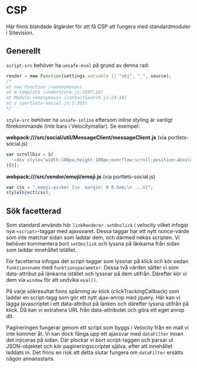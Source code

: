 # CSP

Här finns blandade åtgärder för att få CSP att fungera med standardmoduler i Sitevision.

## Generellt

`script-src` behöver ha `unsafe-eval` på grund av denna rad:

```js
render = new Function(settings.variable || "obj", "_", source);
/*
at new Function (<anonymous>)
at m.template (underscore.js:1597:16)
at Module.<anonymous> (contactSearch.js:24:18)
at s (portlets-social.js:1:395)
*/
```

`style-src` behöver ha `unsafe-inline` eftersom inline styling är vanligt förekommande (inte bara i Velocitymallar). Se exempel:

**webpack:///src/social/util/MessageClient/messageClient.js** (via portlets-social.js)

```js
var scrollDiv = $(
  '<div style="width:100px;height:100px;overflow:scroll;position:absolute;top:-9999em;" />'
)[0];
```

**webpack:///src/vendor/emoji/emoji.js** (via portlets-social.js)

```js
var css = ".emoji-picker {\n  margin: 0 0.5em;\n ...n}";
styleInject(css);
```

## Sök facetterad

Som standard används här `linkRenderer.setOnclick` i velocity vilket infogar nya `<script>`-taggar med ajaxsvaret. Dessa taggar har ett nytt nonce-värde som inte matchar sidan som laddar dem, och därmed nekas scripten. Vi behöver kommentera bort `setOnclick` och lyssna på länkarna från sidan som laddar innehållet istället.

För facetterna infogas det script-taggar som lyssnar på klick och kör sedan `funktionsnamn` med `funktionsparameter`. Dessa två värden sätter vi som data-attribut på länkarna istället och lyssnar på dem utifrån. Därefter kör vi dem via `window` för att undvika `eval()`.

På varje sökresultat finns spårning av klick (clickTrackingCallback) som laddar en script-tagg som gör ett nytt ajax-anrop med jquery. Här kan vi lägga javascriptet i ett data-attribut på länken och därefter lyssna utifrån på klick. Då kan vi extrahera URL från data-attributet och göra ett eget anrop dit.

Pagineringen fungerar genom ett script som byggs i Velocity från en mall vi inte kommer åt. Vi kan dock fånga upp ett ajaxsvar med `dataFilter` innan det injiceras på sidan. Där plockar vi bort script-taggen och parsar ut JSON-objektet och kör pagineringsccriptet själva, efter att innehållet laddats in. Det finns en risk att detta slutar fungera om `dataFilter` ersätts någon annansstans.
